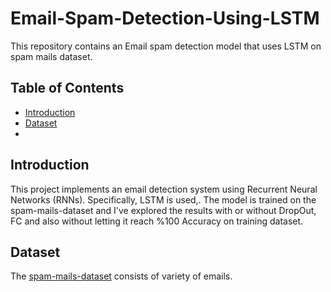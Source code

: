 # Email-Spam-Detection-Using-LSTM

This repository contains an Email spam detection model that uses LSTM on spam mails dataset.

## Table of Contents

- [Introduction](#introduction)
- [Dataset](#dataset)
- 
## Introduction

This project implements an email detection system using Recurrent Neural Networks (RNNs). Specifically, LSTM is used,. The model is trained on the spam-mails-dataset and I've explored the results with or without DropOut, FC and also without letting it reach %100 Accuracy on training dataset.

## Dataset

The [spam-mails-dataset](https://www.kaggle.com/datasets/venky73/spam-mails-dataset) consists of variety of emails.



